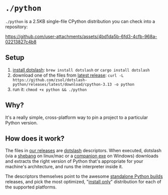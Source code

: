 # `./python`

`./python` is a 2.5KB single-file CPython distribution you can check into a repository:

https://github.com/user-attachments/assets/4bd1da5b-6fd3-4cfb-968a-02213827c4b8

## Setup

1. [install dotslash](https://dotslash-cli.com/docs/installation/): `brew install dotslash` or `cargo install dotslash`
2. download one of the files from [latest
   release](https://github.com/zsol/dotslash-python/releases/latest): `curl -L https://github.com/zsol/dotslash-python/releases/latest/download/cpython-3.13 -o python`
3. run it: `chmod +x python && ./python`

## Why?

It's a really simple, cross-platform way to pin a project to a particular Python version.

## How does it work?

The files in [our releases](https://github.com/zsol/dotslash-python/releases) are
[dotslash](https://dotslash-cli.com/docs) descriptors. When executed, dotslash (via a
[shebang](<https://en.wikipedia.org/wiki/Shebang_(Unix)>) on linux/mac or a [companion
exe](https://dotslash-cli.com/docs/windows/#dotslash-windows-shim) on Windows) downloads
and extracts the right version of Python that's appropriate for your machine's
architecture, and runs the interpreter inside it.

The descriptors themselves point to the awesome [standalone Python
builds](https://github.com/astral-sh/python-build-standalone) releases, and pick the
most optimized, "[install
only](https://gregoryszorc.com/docs/python-build-standalone/main/distributions.html#install-only-archive)"
distribution for each of the supported platforms.
